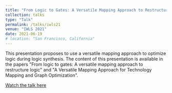 ```yaml
---
title: "From Logic to Gates: A Versatile Mapping Approach to Restructure Logic"
collection: talks
type: "Talk"
permalink: /talks/iwls21
venue: "IWLS 2021"
date: 2021-06-19
# location: "San Francisco, California"
---
```


This presentation proposes to use a versatile mapping approach to optimize logic during logic synthesis. The content of this presentation is available in the papers "From logic to gates: A versatile mapping approach to restructure logic" and "A Versatile Mapping Approach for Technology Mapping and Graph Optimization".

[Watch the talk here](https://www.youtube.com/watch?v=iu3WGC2t6Vc)
